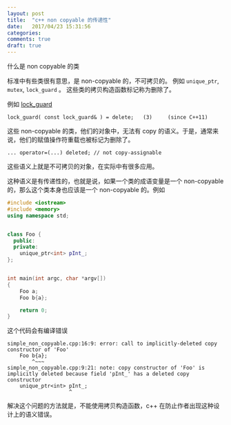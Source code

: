 ```yaml
---
layout: post
title:  "c++ non copyable 的传递性"
date:   2017/04/23 15:31:56
categories:
comments: true
draft: true
---
```



什么是 non copyable 的类

标准中有些类很有意思，是 non-copyable 的，不可拷贝的。 例如 `unique_ptr`, `mutex`, `lock_guard` 。
这些类的拷贝构造函数标记称为删除了。


例如 [lock_guard](http://en.cppreference.com/w/cpp/thread/lock_guard/lock_guard)

```
lock_guard( const lock_guard& ) = delete;	(3) 	(since C++11)
```

这些 non-copyable 的类，他们的对象中，无法有 copy 的语义。于是，通常来说，他们的赋值操作符重载也被标记为删除了。

```
... operator=(...) deleted; // not copy-assignable

```


这些语义上就是不可拷贝的对象，在实际中有很多应用。


这种语义是有传递性的，也就是说，如果一个类的成语变量是一个 non-copyable 的，那么这个类本身也应该是一个 non-copyable 的。例如

```cpp
#include <iostream>
#include <memory>
using namespace std;


class Foo {
  public:
  private:
    unique_ptr<int> pInt_;
};


int main(int argc, char *argv[])
{
    Foo a;
    Foo b{a};

    return 0;
}
```

这个代码会有编译错误

```
simple_non_copyable.cpp:16:9: error: call to implicitly-deleted copy constructor of 'Foo'
    Foo b{a};
        ^~~~
simple_non_copyable.cpp:9:21: note: copy constructor of 'Foo' is implicitly deleted because field 'pInt_' has a deleted copy constructor
    unique_ptr<int> pInt_;
                    ^
```

解决这个问题的方法就是，不能使用拷贝构造函数，c++ 在防止作者出现这种设计上的语义错误。
